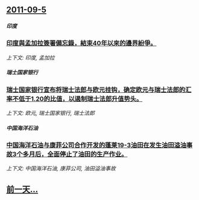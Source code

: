 ## [2011-09-5](/news/2011/09/5/index.md)

##### 印度
### [ 印度與孟加拉簽署備忘錄，結束40年以來的邊界紛爭。](/news/2011/09/5/印度與孟加拉簽署備忘錄-結束40年以來的邊界紛爭.md)
_上下文: 印度, 孟加拉_

##### 瑞士国家银行
### [瑞士国家银行宣布将瑞士法郎与欧元挂钩，确定欧元与瑞士法郎的汇率不低于1.20的比值，以遏制瑞士法郎升值势头。](/news/2011/09/5/瑞士国家银行宣布将瑞士法郎与欧元挂钩-确定欧元与瑞士法郎的汇率不低于120的比值-以遏制瑞士法郎升值势头.md)
_上下文: 欧元, 瑞士国家银行, 瑞士法郎_

##### 中国海洋石油
### [中国海洋石油与康菲公司合作开发的蓬莱19-3油田在发生油田溢油事故3个多月后，全面停止了油田的生产作业。](/news/2011/09/5/中国海洋石油与康菲公司合作开发的蓬莱19-3油田在发生油田溢油事故3个多月后-全面停止了油田的生产作业.md)
_上下文: 中国海洋石油, 康菲公司, 油田溢油事故_

## [前一天...](/news/2011/09/3/index.md)

